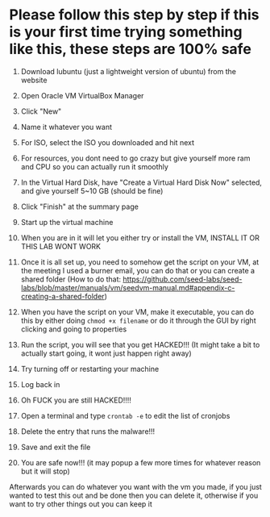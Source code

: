 # Please follow this step by step if this is your first time trying something like this, these steps are 100% safe

1. Download lubuntu (just a lightweight version of ubuntu) from the website

2. Open Oracle VM VirtualBox Manager

3. Click "New"

4. Name it whatever you want 

5. For ISO, select the ISO you downloaded and hit next

6. For resources, you dont need to go crazy but give yourself more ram and CPU so you can actually run it smoothly

7. In the Virtual Hard Disk, have "Create a Virtual Hard Disk Now" selected, and give yourself 5~10 GB (should be fine)

8. Click "Finish" at the summary page

9. Start up the virtual machine

10. When you are in it will let you either try or install the VM, INSTALL IT OR THIS LAB WONT WORK

11. Once it is all set up, you need to somehow get the script on your VM, at the meeting I used a burner email, you can do that or you can create a shared folder (How to do that: https://github.com/seed-labs/seed-labs/blob/master/manuals/vm/seedvm-manual.md#appendix-c-creating-a-shared-folder)

12. When you have the script on your VM, make it executable, you can do this by either doing `chmod +x filename` or do it through the GUI by right clicking and going to properties

13. Run the script, you will see that you get HACKED!!! (It might take a bit to actually start going, it wont just happen right away)

14. Try turning off or restarting your machine

15. Log back in

16. Oh FUCK you are still HACKED!!!!

17. Open a terminal and type `crontab -e` to edit the list of cronjobs

18. Delete the entry that runs the malware!!!

19. Save and exit the file

20. You are safe now!!! (it may popup a few more times for whatever reason but it will stop)

Afterwards you can do whatever you want with the vm you made, if you just wanted to test this out and be done then you can delete it, otherwise if you want to try other things out you can keep it

